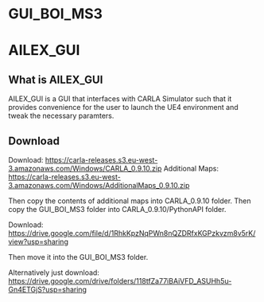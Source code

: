 # GUI_BOI_MS3

# AILEX_GUI

## What is AILEX_GUI
AILEX_GUI is a GUI that interfaces with CARLA Simulator such that it provides convenience for the user to launch the UE4 environment and tweak the necessary paramters.

## Download
Download: https://carla-releases.s3.eu-west-3.amazonaws.com/Windows/CARLA_0.9.10.zip
Additional Maps: https://carla-releases.s3.eu-west-3.amazonaws.com/Windows/AdditionalMaps_0.9.10.zip 

Then copy the contents of additional maps into CARLA_0.9.10 folder.
Then copy the GUI_BOI_MS3 folder into CARLA_0.9.10/PythonAPI folder.

Download: https://drive.google.com/file/d/1RhkKpzNqPWn8nQZDRfxKGPzkvzm8v5rK/view?usp=sharing 

Then move it into the GUI_BOI_MS3 folder.

Alternatively just download: https://drive.google.com/drive/folders/118tfZa77iBAiVFD_ASUHh5u-Gn4ETGjS?usp=sharing 
